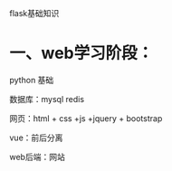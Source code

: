 flask基础知识

# 一、web学习阶段：

python 基础

数据库：mysql redis

网页：html + css +js +jquery + bootstrap

vue：前后分离

web后端：网站